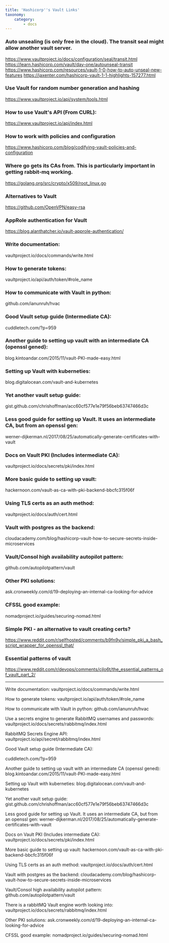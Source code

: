 ```yaml
---
title: 'Hashicorp''s Vault Links'
taxonomy:
    category:
        - docs
---
```


### Auto unsealing (is only free in the cloud). The transit seal might allow another vault server.
https://www.vaultproject.io/docs/configuration/seal/transit.html
https://learn.hashicorp.com/vault/day-one/autounseal-transit
https://www.hashicorp.com/resources/vault-1-0-how-to-auto-unseal-new-features
https://jaxenter.com/hashicorp-vault-1-1-highlights-157277.html

### Use Vault for random number generation and hashing
https://www.vaultproject.io/api/system/tools.html

### How to use Vault's API (From CURL):
https://www.vaultproject.io/api/index.html

### How to work with policies and configuration
https://www.hashicorp.com/blog/codifying-vault-policies-and-configuration

### Where go gets its CAs from. This is particularly important in getting rabbit-mq working.
https://golang.org/src/crypto/x509/root_linux.go

### Alternatives to Vault
https://github.com/OpenVPN/easy-rsa

### AppRole authentication for Vault
https://blog.alanthatcher.io/vault-approle-authentication/

### Write documentation:
vaultproject.io/docs/commands/write.html

### How to generate tokens:
vaultproject.io/api/auth/token/#role_name

### How to communicate with Vault in python:
github.com/ianunruh/hvac

### Good Vault setup guide (Intermediate CA):
cuddletech.com/?p=959


### Another guide to setting up vault with an intermediate CA (openssl gened):
blog.kintoandar.com/2015/11/vault-PKI-made-easy.html
### Setting up Vault with kuberneties:
blog.digitalocean.com/vault-and-kubernetes
### Yet another vault setup guide:
gist.github.com/chrishoffman/acc60cf577e1e79f56beb63747466d3c
### Less good guide for setting up Vault. It uses an intermediate CA, but from an openssl gen:
werner-dijkerman.nl/2017/08/25/automatically-generate-certificates-with-vault

### Docs on Vault PKI (Includes intermediate CA):
vaultproject.io/docs/secrets/pki/index.html

### More basic guide to setting up vault:
hackernoon.com/vault-as-ca-with-pki-backend-bbcfc315f06f

### Using TLS certs as an auth method:
vaultproject.io/docs/auth/cert.html

### Vault with postgres as the backend:
cloudacademy.com/blog/hashicorp-vault-how-to-secure-secrets-inside-microservices

### Vault/Consol high availability autopilot pattern:
github.com/autopilotpattern/vault

### Other PKI solutions:
ask.cronweekly.com/d/19-deploying-an-internal-ca-looking-for-advice

### CFSSL good example:
nomadproject.io/guides/securing-nomad.html

### Simple PKI - an alternative to vault creating certs?
https://www.reddit.com/r/selfhosted/comments/b9fn9y/simple_pki_a_bash_script_wrapper_for_openssl_that/

### Essential patterns of vault
https://www.reddit.com/r/devops/comments/cjlo6t/the_essential_patterns_of_vault_part_2/


---

Write documentation:
vaultproject.io/docs/commands/write.html

How to generate tokens:
vaultproject.io/api/auth/token/#role_name

How to communicate with Vault in python:
github.com/ianunruh/hvac

Use a secrets engine to generate RabbitMQ usernames and passwords:
vaultproject.io/docs/secrets/rabbitmq/index.html

RabbitMQ Secrets Engine API:
vaultproject.io/api/secret/rabbitmq/index.html

Good Vault setup guide (Intermediate CA):

cuddletech.com/?p=959

Another guide to setting up vault with an intermediate CA (openssl gened):
blog.kintoandar.com/2015/11/vault-PKI-made-easy.html

Setting up Vault with kuberneties:
blog.digitalocean.com/vault-and-kubernetes

Yet another vault setup guide:
gist.github.com/chrishoffman/acc60cf577e1e79f56beb63747466d3c

Less good guide for setting up Vault. It uses an intermediate CA, but from an openssl gen:
werner-dijkerman.nl/2017/08/25/automatically-generate-certificates-with-vault

Docs on Vault PKI (Includes intermediate CA):
vaultproject.io/docs/secrets/pki/index.html

More basic guide to setting up vault:
hackernoon.com/vault-as-ca-with-pki-backend-bbcfc315f06f

Using TLS certs as an auth method:
vaultproject.io/docs/auth/cert.html

Vault with postgres as the backend:
cloudacademy.com/blog/hashicorp-vault-how-to-secure-secrets-inside-microservices

Vault/Consol high availability autopilot pattern:
github.com/autopilotpattern/vault

There is a rabbitMQ Vault engine worth looking into:
vaultproject.io/docs/secrets/rabbitmq/index.html

Other PKI solutions:
ask.cronweekly.com/d/19-deploying-an-internal-ca-looking-for-advice

CFSSL good example:
nomadproject.io/guides/securing-nomad.html